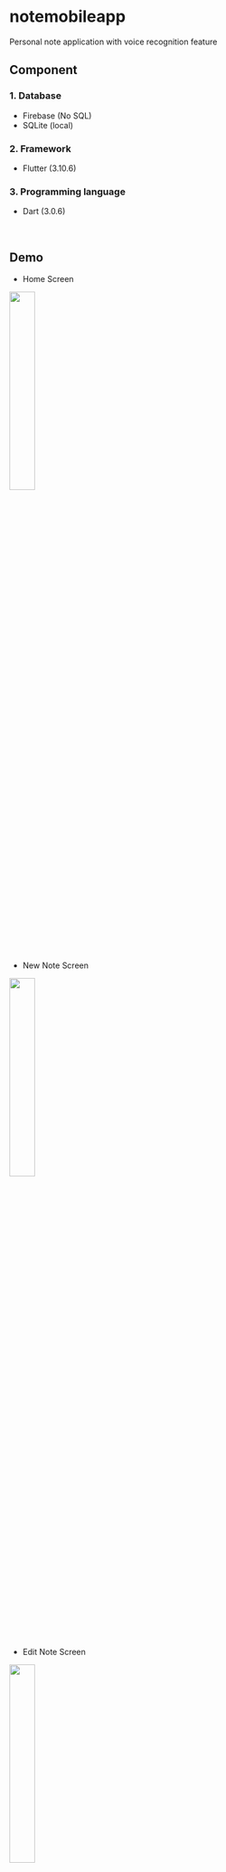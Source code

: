 # notemobileapp

Personal note application with voice recognition feature

<h2>Component</h2>
<h3>1. Database</h3>
<ul list-style-type="circle">
  <li>Firebase (No SQL)</li>
  <li>SQLite (local)</li>
</ul>

<h3>2. Framework</h3>
<ul list-style-type="circle">
  <li>Flutter (3.10.6)</li>
</ul>

<h3>3. Programming language</h3>
<ul list-style-type="circle">
  <li>Dart (3.0.6)</li>
</ul>
<br>

<h2>Demo</h2>
<ul list-style-type="circle">
  <li>Home Screen</li>
</ul>
<img src="../ITDauPh/images/screenshot/home.jpg" width="30%" height="30%">

<ul list-style-type="circle">
  <li>New Note Screen</li>
</ul>
<img src="../ITDauPh/images/screenshot/new_note.jpg" width="30%" height="30%">

<ul list-style-type="circle">
  <li>Edit Note Screen</li>
</ul>
<img src="../ITDauPh/images/screenshot/edit_note.jpg" width="30%" height="30%">

<ul list-style-type="circle">
  <li>Tag Manage Screen</li>
</ul>
<img src="../ITDauPh/images/screenshot/tag_mng.jpg" width="30%" height="30%">

<ul list-style-type="circle">
  <li>Schedule Notification</li>
</ul>
<img src="../ITDauPh/images/screenshot/schedule.jpg" width="30%" height="30%">
<img src="../ITDauPh/images/screenshot/schedule_noti.jpg" width="30%" height="30%">

<ul list-style-type="circle">
  <li>Share Note Screen</li>
</ul>
<img src="../ITDauPh/images/screenshot/share_note.jpg" width="30%" height="30%">

<ul list-style-type="circle">
  <li>Share Note Through Email Screen</li>
</ul>
<img src="../ITDauPh/images/screenshot/share_note_email.jpg" width="30%" height="30%">

<h2>Installation</h2>
<h3>1.Install Visual Studio Code and Flutter</h3>
<ul list-style-type="circle">
  <li>Flutter (3.10.6)</li>
</ul>
<p>Install Visual Studio Code. Download and install through this link:</p>
<p>https://code.visualstudio.com/download</p>

<p>Install Flutter. Download and install through this link:</p>
<p>https://flutter-ko.dev/get-started/install/windows</p>

<h3>2. Run project</h3>
<p>Open project with Visual Studio Code, then open file main.dart in "lib/main.dart". Press F5 to run</p>

<h2>Contributors</h2>
<ul list-style-type="circle">
  <li><a href="https://github.com/hongquyvan61">Hong Quy Van</a></li>
  <li><a href="https://github.com/ITDauPh">Phan Van Dau</a></li>
</ul>
